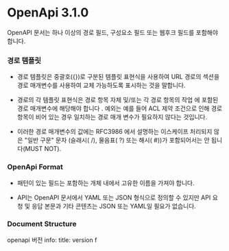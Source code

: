 # OpenApi 3.1.0

 OpenAPI 문서는 하나 이상의 경로 필드, 구성요소 필드 또는 웹후크 필드를 포함해야 합니다.

 ### 경로 템플릿

- 경로 템플릿은 중괄호({})로 구분된 템플릿 표현식을 사용하여 URL 경로의 섹션을 경로 매개변수를 사용하여 교체 가능하도록 표시하는 것을 말합니다.

- 경로의 각 템플릿 표현식은 경로 항목 자체 및/또는 각 경로 항목의 작업 에 포함된 경로 매개변수에 해당해야 합니다 . 예외는 예를 들어 ACL 제약 조건으로 인해 경로 항목이 비어 있는 경우 일치하는 경로 매개 변수가 필요하지 않다는 것입니다.

- 이러한 경로 매개변수의 값에는 RFC3986 에서 설명하는 이스케이프 처리되지 않은 "일반 구문" 문자 (슬래시( /), 물음표( ?) 또는 해시( #))가 포함되어서는 안 됩니다(MUST NOT).

### OpenApi Format

- 패턴이 있는 필드는 포함하는 개체 내에서 고유한 이름을 가져야 합니다.

- API는 OpenAPI 문서에서 YAML 또는 JSON 형식으로 정의할 수 있지만 API 요청 및 응답 본문과 기타 콘텐츠는 JSON 또는 YAML일 필요가 없습니다.

### Document Structure

openapi 버전
info:
title:
version
f